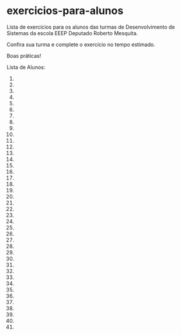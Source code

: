 # exercicios-para-alunos
Lista de exercícios para os alunos das turmas de Desenvolvimento de Sistemas da escola EEEP Deputado Roberto Mesquita.

Confira sua turma e complete o exercício no tempo estimado.

Boas práticas!

Lista de Alunos:

<ol>
    <li><a href="https://github.com/Biafreire54" target="_blank"Bia Freite</a></li>
    <li><a href="https://github.com/Evellynso" target="_blank"Evellyn</a></li>
    <li><a href="https://github.com/Raysantiago07" target="_blank"Ray Santiago</a></li>
    <li><a href="https://github.com/analuizab3" target="_blank"Ana Luiza</a></li>
    <li><a href="https://github.com/bielzinhuux" target="_blank"Gabriel</a></li>
    <li><a href="https://github.com/daiaraaa" target="_blank"Daiara</a></li>
    <li><a href="https://github.com/IsabeleQuinto" target="_blank"Linda Isabele</a></li>
    <li><a href="https://github.com/Isabellemarinho" target="_blank"Isabelle Marinho</a></li>
    <li><a href="https://github.com/VenicioDuarte" target="_blank"Venicio Duarte</a></li>
    <li><a href="https://github.com/davitkblade" target="_blank"Davi Damasceno</a></li>
    <li><a href="https://github.com/Amitriptilina" target="_blank"Yasmim</a></li>
    <li><a href="https://github.com/guhalmeida" target="_blank"Gustavo Almeida</a></li>
    <li><a href="https://github.com/ahjussy" target="_blank"Ana Julia Nascimento</a></li>
    <li><a href="https://github.com/PauloCross" target="_blank"Paulo</a></li>
    <li><a href="https://github.com/Clarissa03" target="_blank"Clarissa</a></li>
    <li><a href="https://github.com/cadu6924" target="_blank"Eduardo Araújo</a></li>
    <li><a href="https://github.com/Martasilva2" target="_blank"Marta</a></li>
    <li><a href="https://github.com/vitoriavianads" target="_blank"Vitoria Viana</a></li>
    <li><a href="https://github.com/fabricinhodiabete" target="_blank"Fabrício Sousa</a></li>
    <li><a href="https://github.com/gMarinhum085" target="_blank"Gabriel Marinho</a></li>
    <li><a href="https://github.com/sunnydm07" target="_blank"Jovêncio Neto</a></li>
    <li><a href="https://github.com/ciprilais" target="_blank"Laís Cipriano</a></li>
    <li><a href="https://github.com/MaduStar" target="_blank"Maria Eduarda</a></li>
    <li><a href="https://github.com/JimmyIcaro" target="_blank"Jimmy Ícaro</a></li>
    <li><a href="https://github.com/evesweet" target="_blank"Evilen Barreto</a></li>
    <li><a href="https://github.com/LissaaMM" target="_blank"Ana Larissa</a></li>
    <li><a href="" target="_blank"</a></li>
    <li><a href="" target="_blank"</a></li>
    <li><a href="" target="_blank"</a></li>
    <li><a href="" target="_blank"</a></li>
    <li><a href="" target="_blank"</a></li>
    <li><a href="" target="_blank"</a></li>
    <li><a href="" target="_blank"</a></li>
    <li><a href="" target="_blank"</a></li>
    <li><a href="" target="_blank"</a></li>
    <li><a href="" target="_blank"</a></li>
    <li><a href="" target="_blank"</a></li>
    <li><a href="" target="_blank"</a></li>
    <li><a href="" target="_blank"</a></li>
    <li><a href="" target="_blank"</a></li>
    <li><a href="" target="_blank"</a></li>
</ol>
